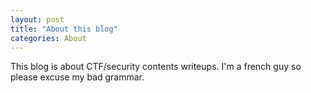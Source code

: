 ```yaml
---
layout: post
title: "About this blog"
categories: About
---
```

This blog is about CTF/security contents writeups.
I'm a french guy so please excuse my bad grammar.


